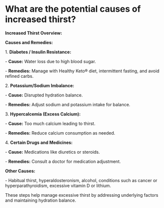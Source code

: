 # What are the potential causes of increased thirst?

**Increased Thirst Overview:**

**Causes and Remedies:**

1\. **Diabetes / Insulin Resistance:**

\- **Cause:** Water loss due to high blood sugar.

\- **Remedies:** Manage with Healthy Keto® diet, intermittent fasting, and avoid refined carbs.

2\. **Potassium/Sodium Imbalance:**

\- **Cause:** Disrupted hydration balance.

\- **Remedies:** Adjust sodium and potassium intake for balance.

3\. **Hypercalcemia (Excess Calcium):**

\- **Cause:** Too much calcium leading to thirst.

\- **Remedies:** Reduce calcium consumption as needed.

4\. **Certain Drugs and Medicines:**

\- **Cause:** Medications like diuretics or steroids.

\- **Remedies:** Consult a doctor for medication adjustment.

**Other Causes:**

\- Habitual thirst, hyperaldosteronism, alcohol, conditions such as cancer or hyperparathyroidism, excessive vitamin D or lithium.

These steps help manage excessive thirst by addressing underlying factors and maintaining hydration balance.
